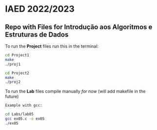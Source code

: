 # IAED 2022/2023

## Repo with Files for Introdução aos Algoritmos e Estruturas de Dados


To run the **Project** files run this in the terminal:
```bash
cd Project1
make
./proj1
```

```bash
cd Project2
make
./proj2
```

To run the **Lab** files compile manually *for now* (will add makefile in the future)
```bash
Example with gcc:

cd Labs/lab05
gcc ex05.c -o ex05
./ex05
```
